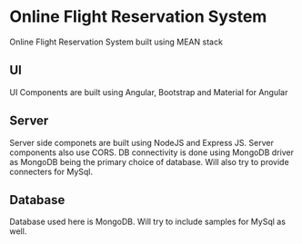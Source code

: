 # Online Flight Reservation System
Online Flight Reservation System built using MEAN stack

## UI
UI Components are built using Angular, Bootstrap and Material for Angular

## Server
Server side componets are built using NodeJS and Express JS.
Server components also use CORS.
DB connectivity is done using MongoDB driver as MongoDB being the primary choice of database.
Will also try to provide connecters for MySql.

## Database
Database used here is MongoDB.
Will try to include samples for MySql as well.

